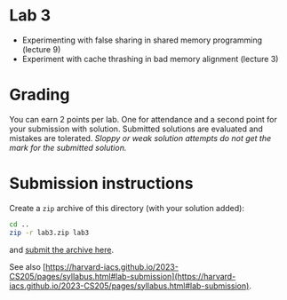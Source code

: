# Lab 3

* Experimenting with false sharing in shared memory programming (lecture 9)
* Experiment with cache thrashing in bad memory alignment (lecture 3)

# Grading

You can earn 2 points per lab.  One for attendance and a second point for your
submission with solution.  Submitted solutions are evaluated and mistakes are
tolerated.  _Sloppy or weak solution attempts do not get the mark for the
submitted solution._


# Submission instructions

Create a `zip` archive of this directory (with your solution added):

```bash
cd ..
zip -r lab3.zip lab3
```

and [submit the archive here][canvas].

See also
[https://harvard-iacs.github.io/2023-CS205/pages/syllabus.html#lab-submission](https://harvard-iacs.github.io/2023-CS205/pages/syllabus.html#lab-submission).


[canvas]:https://canvas.harvard.edu/courses/113711/assignments/656967
